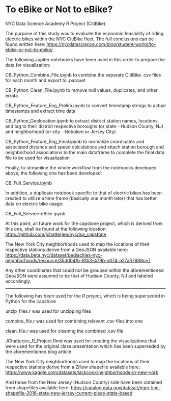 # To eBike or Not to eBike?
NYC Data Science Academy R Project (CitiBike)
 
The purpose of this study was to evaluate the economic feasibility of riding electric bikes within the NYC CitiBike fleet. The full conclusions can be found written here:
https://nycdatascience.com/blog/student-works/to-ebike-or-not-to-ebike/

The following Jupiter notebooks have been used in this order to prepare the data for visualization:

CB_Python_Combine_File.ipynb to combine the separate CitiBike .csv files for each month and export to .parquet

CB_Python_Clean_File.ipynb to remove null values, duplicates, and other errata

CB_Python_Feature_Eng_Prelim.ipynb to convert timestamp strings to actual timestamps and extract time data

CB_Python_Geolocation.ipynb to extract district station names, locations, and tag to their district respective boroughs (or state - Hudson County, NJ) and neighborhood (or city - Hoboken or Jersey City)

CB_Python_Feature_Eng_Final.ipynb to normalize coordinates and associated distance and speed calculations and attach station borough and neighborhood associations to the main dataframe to complete the final data file to be used for visualization

Finally, to streamline the whole workflow from the notebooks developed above, the following one has been developed:

CB_Full_Service.ipynb

In addition, a duplicate notebook specific to that of electric bikes has been created to utilize a time frame (basically one month later) that has better data on electric bike usage:

CB_Full_Service-eBike.ipynb

At this point, all future work for the capstone project, which is derived from this one, shall be found at the following location:
https://github.com/jchatterjee/nycdsa_capstone

The New York City neighborhoods used to map the locations of their respective stations derive
from a GeoJSON available here:
https://data.beta.nyc/dataset/pediacities-nyc-neighborhoods/resource/35dd04fb-81b3-479b-a074-a27a37888ce7

Any other coordinates that could not be grouped within the aforementioned GeoJSON were assumed to be that of Hudson County, NJ and labeled accordingly.

***

The following has been used for the R project, which is being superseded in Python for the capstone

unzip_files.r was used for unzipping files

combine_file.r was used for combining relevant .csv files into one

clean_file.r was used for cleaning the combined .csv file

JChatterjee_R_Project.Rmd was used for creating the visualizations that were used for the original class presentation which has been superseded by the aforementioned blog article

The New York City neighborhoods used to map the locations of their respective stations derive
from a Zillow shapefile available here:
https://www.kaggle.com/datasets/jackcook/neighborhoods-in-new-york

And those from the New Jersey (Hudson County) side have been obtained from shapefiles
available here:
https://catalog.data.gov/dataset/tiger-line-shapefile-2016-state-new-jersey-current-place-state-based
